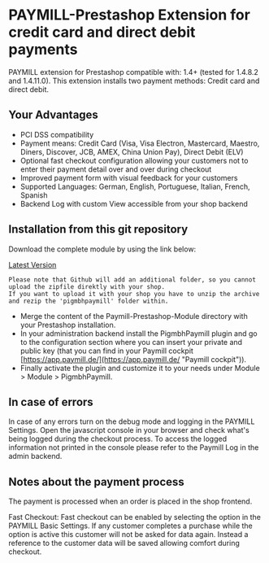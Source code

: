 PAYMILL-Prestashop Extension for credit card and direct debit payments
==================

PAYMILL extension for Prestashop compatible with: 1.4+ (tested for 1.4.8.2 and 1.4.11.0). This extension installs two payment methods: Credit card and direct debit.

## Your Advantages
* PCI DSS compatibility
* Payment means: Credit Card (Visa, Visa Electron, Mastercard, Maestro, Diners, Discover, JCB, AMEX, China Union Pay), Direct Debit (ELV)
* Optional fast checkout configuration allowing your customers not to enter their payment detail over and over during checkout
* Improved payment form with visual feedback for your customers
* Supported Languages: German, English, Portuguese, Italian, French, Spanish
* Backend Log with custom View accessible from your shop backend

## Installation from this git repository

Download the complete module by using the link below:

[Latest Version](https://github.com/paymill/paymill-prestashop-1.4/archive/master.zip)
```
Please note that Github will add an additional folder, so you cannot upload the zipfile direktly with your shop.
If you want to upload it with your shop you have to unzip the archive and rezip the 'pigmbhpaymill' folder within.
```
- Merge the content of the Paymill-Prestashop-Module directory with your Prestashop installation.
- In your administration backend install the PigmbhPaymill plugin and go to the configuration section where you can insert your private and public key (that you can find in your Paymill cockpit [https://app.paymill.de/](https://app.paymill.de/ "Paymill cockpit")).
- Finally activate the plugin and customize it to your needs under Module > Module > PigmbhPaymill.

## In case of errors

In case of any errors turn on the debug mode and logging in the PAYMILL Settings. Open the javascript console in your browser and check what's being logged during the checkout process. To access the logged information not printed in the console please refer to the Paymill Log in the admin backend.

## Notes about the payment process

The payment is processed when an order is placed in the shop frontend.

Fast Checkout: Fast checkout can be enabled by selecting the option in the PAYMILL Basic Settings. If any customer completes a purchase while the option is active this customer will not be asked for data again. Instead a reference to the customer data will be saved allowing comfort during checkout.